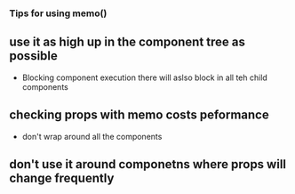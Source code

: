 ### Tips for using memo()

## use it as high up in the component tree as possible

-   Blocking component execution there will aslso block in all teh child components

## checking props with memo costs peformance

-   don't wrap around all the components

## don't use it around componetns where props will change frequently
